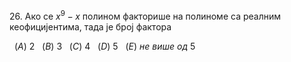  $26.$ Ако се $x^9 - x$ полином факторише на полиноме са реалним кеофицијентима, тада је број фактора

$\ \ (A) \ 2$
$\ \ (B) \ 3$
$\ \ (C) \ 4$
$\ \ (D) \ 5$
$\ \ (E) \ не \ више \ од \ 5$


